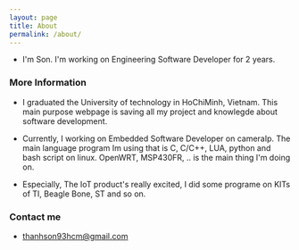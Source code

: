 ```yaml
---
layout: page
title: About
permalink: /about/
---
```


 - I'm Son. I'm working on Engineering Software Developer for 2 years. 

### More Information

 - I graduated the University of technology in HoChiMinh, Vietnam. This main purpose webpage is saving all my project and knowlegde about software development. 

 - Currently, I working on Embedded Software Developer on cameraIp. The main language program Im using that is C, C/C++, LUA, python and bash script on linux. OpenWRT, MSP430FR, .. is the main thing I'm doing on.

 - Especially, The IoT product's really excited, I did some programe on KITs of TI, Beagle Bone, ST and so on. 

### Contact me

 - [thanhson93hcm@gmail.com](mailto:thanhson93hcm@gmail.com) 